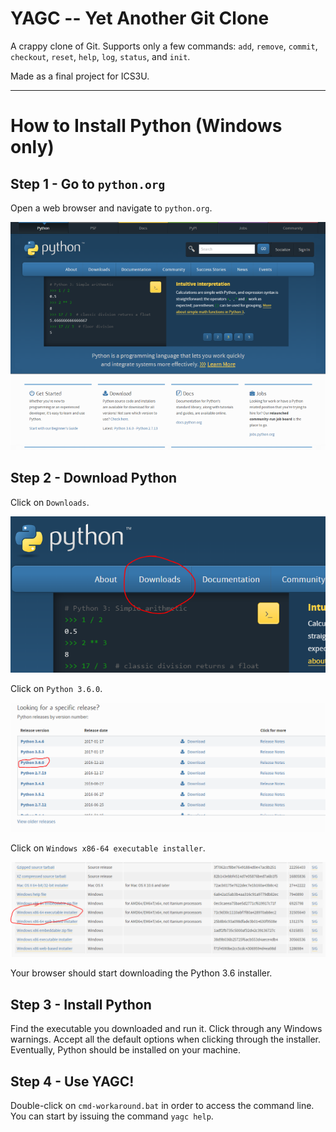 # YAGC -- Yet Another Git Clone

A crappy clone of Git. Supports only a few commands: `add`, `remove`, `commit`,
`checkout`, `reset`, `help`, `log`, `status`, and `init`.

Made as a final project for ICS3U.

---

# How to Install Python (Windows only)

## Step 1 - Go to `python.org`

Open a web browser and navigate to `python.org`.

![python.org screenshot](python-imgs/homepage.png)

## Step 2 - Download Python

Click on `Downloads`.

![Downloads button](python-imgs/downloads-btn.png)

Click on `Python 3.6.0`.

![Python 3.6.0](python-imgs/py3.6-download.png)

Click on `Windows x86-64 executable installer`.

![Windows x86-64 executable installer](python-imgs/which-download.png)

Your browser should start downloading the Python 3.6 installer.

## Step 3 - Install Python

Find the executable you downloaded and run it. Click through any Windows
warnings. Accept all the default options when clicking through the
installer. Eventually, Python should be installed on your machine.

## Step 4 - Use YAGC!

Double-click on `cmd-workaround.bat` in order to access the command line.
You can start by issuing the command `yagc help`.
